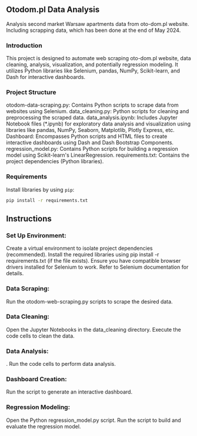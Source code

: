 ## Otodom.pl Data Analysis


Analysis second market Warsaw apartments data from oto-dom.pl website. Including scrapping data, which has been done at the end of May 2024.

### Introduction

This project is designed to automate web scraping oto-dom.pl website, data cleaning, analysis, visualization, and potentially regression modeling. It utilizes Python libraries like Selenium, pandas, NumPy, Scikit-learn, and Dash for interactive dashboards.

### Project Structure

otodom-data-scraping.py:  Contains Python scripts to scrape data from websites using Selenium.
data_cleaning.py:         Python scripts for cleaning and preprocessing the scraped data.
data_analysis.ipynb:      Includes Jupyter Notebook files (*.ipynb) for exploratory data analysis and visualization using libraries like pandas, NumPy, Seaborn, Matplotlib, Plotly Express, etc.
Dashboard:                Encompasses Python scripts and HTML files to create interactive dashboards using Dash and Dash Bootstrap Components.
regression_model.py:      Contains Python scripts for building a regression model using Scikit-learn's LinearRegression.
requirements.txt:         Contains the project dependencies (Python libraries).


### Requirements

Install libraries by using `pip`:

```bash
pip install -r requirements.txt
```

## Instructions

### Set Up Environment:

Create a virtual environment to isolate project dependencies (recommended).
Install the required libraries using pip install -r requirements.txt (if the file exists).
Ensure you have compatible browser drivers installed for Selenium to work. Refer to Selenium documentation for details.

### Data Scraping:

Run the otodom-web-scraping.py scripts to scrape the desired data.

### Data Cleaning:

Open the Jupyter Notebooks in the data_cleaning directory.
Execute the code cells to clean the data.

### Data Analysis:
.
Run the code cells to perform data analysis.

### Dashboard Creation:

Run the script to generate an interactive dashboard.

### Regression Modeling:

Open the Python regression_model.py script.
Run the script to build and evaluate the regression model.

